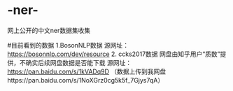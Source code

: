 # -ner-
网上公开的中文ner数据集收集


#目前看到的数据
1.BosonNLP数据
源网址： https://bosonnlp.com/dev/resource
2. ccks2017数据
网盘由知乎用户“质数”提供，不确实后续网盘数据是否能下载
源网址：https://pan.baidu.com/s/1kVADq9D
（数据上传到我网盘https://pan.baidu.com/s/1NoXGrz0cg5k5f_7Gjys7qA）
